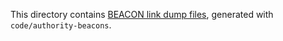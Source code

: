 This directory contains 
[BEACON link dump files](http://gbv.github.io/beaconspec/beacon.html),
generated with `code/authority-beacons`.
